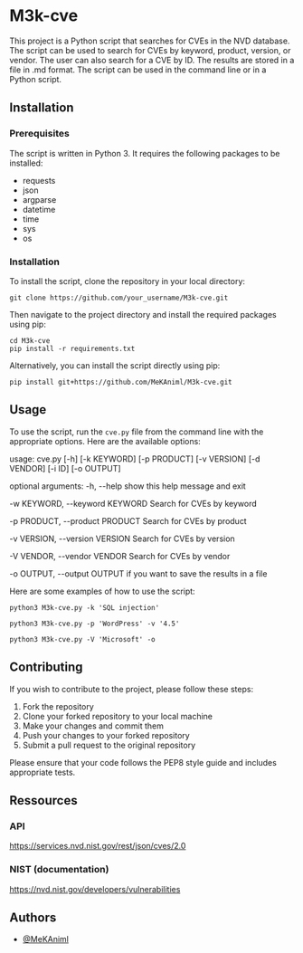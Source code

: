 # M3k-cve

This project is a Python script that searches for CVEs in the NVD database. The script can be used to search for CVEs by keyword, product, version, or vendor. The user can also search for a CVE by ID. The results are stored in a file in .md format. The script can be used in the command line or in a Python script.

## Installation

### Prerequisites

The script is written in Python 3. It requires the following packages to be installed:

- requests
- json
- argparse
- datetime
- time
- sys
- os

### Installation

To install the script, clone the repository in your local directory:

```git clone https://github.com/your_username/M3k-cve.git```



Then navigate to the project directory and install the required packages using pip:

```
cd M3k-cve
pip install -r requirements.txt
```


Alternatively, you can install the script directly using pip:

```pip install git+https://github.com/MeKAniml/M3k-cve.git```



## Usage

To use the script, run the `cve.py` file from the command line with the appropriate options. Here are the available options:

usage: cve.py [-h] [-k KEYWORD] [-p PRODUCT] [-v VERSION] [-d VENDOR] [-i ID] [-o OUTPUT]

optional arguments:
-h, --help show this help message and exit

-w KEYWORD, --keyword KEYWORD Search for CVEs by keyword

-p PRODUCT, --product PRODUCT Search for CVEs by product

-v VERSION, --version VERSION Search for CVEs by version

-V VENDOR, --vendor VENDOR Search for CVEs by vendor
 
-o OUTPUT, --output OUTPUT if you want to save the results in a file


Here are some examples of how to use the script:
```
python3 M3k-cve.py -k 'SQL injection'

python3 M3k-cve.py -p 'WordPress' -v '4.5'

python3 M3k-cve.py -V 'Microsoft' -o
```



## Contributing

If you wish to contribute to the project, please follow these steps:

1. Fork the repository
2. Clone your forked repository to your local machine
3. Make your changes and commit them
4. Push your changes to your forked repository
5. Submit a pull request to the original repository

Please ensure that your code follows the PEP8 style guide and includes appropriate tests.

## Ressources

### API

https://services.nvd.nist.gov/rest/json/cves/2.0

### NIST (documentation)

https://nvd.nist.gov/developers/vulnerabilities

## Authors

- [@MeKAniml](https://www.github.com/MeKAniml)
